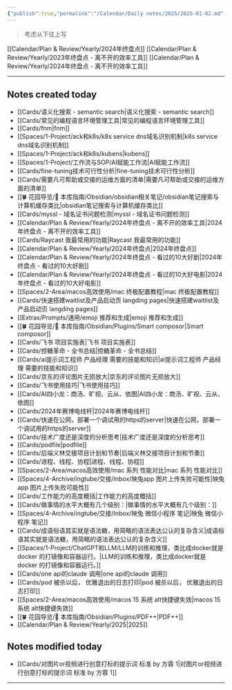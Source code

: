 ```yaml
---
{"publish":true,"permalink":"/Calendar/Daily notes/2025/2025-01-02.md","created":"2025-04-04T01:12:03.966+08:00","modified":"2025-07-08T21:33:17.846+08:00","published":"2025-07-08T21:33:17.846+08:00","cssclasses":""}
---
```



> 考虑从下往上写

[[Calendar/Plan & Review/Yearly/2024年终盘点]]
[[Calendar/Plan & Review/Yearly/2023年终盘点 - 离不开的效率工具]]
[[Calendar/Plan & Review/Yearly/2024年终盘点 - 离不开的效率工具]]

---

## Notes created today

- [[Cards/语义化搜索 - semantic search\|语义化搜索 - semantic search]]
- [[Cards/常见的编程语言环境管理工具\|常见的编程语言环境管理工具]]
- [[Cards/fnm\|fnm]]
- [[Spaces/1-Project/ack和k8s/k8s service dns域名识别机制\|k8s service dns域名识别机制]]
- [[Spaces/1-Project/ack和k8s/kubens\|kubens]]
- [[Spaces/1-Project/工作流与SOP/AI赋能工作流\|AI赋能工作流]]
- [[Cards/fine-tuning技术可行性分析\|fine-tuning技术可行性分析]]
- [[Cards/需要凡可帮助或交接的运维方面的清单\|需要凡可帮助或交接的运维方面的清单]]
- [[🍀 花园导览/🧰 本库指南/Obsidian/obsidian相关笔记/obsidian笔记搜索与计算机缓存类比\|obsidian笔记搜索与计算机缓存类比]]
- [[Cards/myssl - 域名证书问题检测\|myssl - 域名证书问题检测]]
- [[Calendar/Plan & Review/Yearly/2024年终盘点 - 离不开的效率工具\|2024年终盘点 - 离不开的效率工具]]
- [[Cards/Raycast 我最常用的功能\|Raycast 我最常用的功能]]
- [[Calendar/Plan & Review/Yearly/2024年终盘点\|2024年终盘点]]
- [[Calendar/Plan & Review/Yearly/2024年终盘点 - 看过的10大好剧\|2024年终盘点 - 看过的10大好剧]]
- [[Calendar/Plan & Review/Yearly/2024年终盘点 - 看过的10大好电影\|2024年终盘点 - 看过的10大好电影]]
- [[Spaces/2-Area/macos高效使用/mac 终极配置教程\|mac 终极配置教程]]
- [[Cards/快速搭建waitlist及产品启动页 langding pages\|快速搭建waitlist及产品启动页 langding pages]]
- [[Extras/Prompts/通用/emoji 推荐和生成\|emoji 推荐和生成]]
- [[🍀 花园导览/🧰 本库指南/Obsidian/Plugins/Smart composor\|Smart composor]]
- [[Cards/飞书 项目实施表\|飞书 项目实施表]]
- [[Cards/控糖革命 - 全书总结\|控糖革命 - 全书总结]]
- [[Cards/ai提示词工程师 产品经理 需要的技能和知识\|ai提示词工程师 产品经理 需要的技能和知识]]
- [[Cards/京东的评论图片无损放大\|京东的评论图片无损放大]]
- [[Cards/飞书使用技巧\|飞书使用技巧]]
- [[Cards/AI四小龙：商汤、旷视、云从、依图\|AI四小龙：商汤、旷视、云从、依图]]
- [[Cards/2024年赛博电线杆\|2024年赛博电线杆]]
- [[Cards/快速在公网，部署一个调试用的https的server\|快速在公网，部署一个调试用的https的server]]
- [[Cards/技术广度还是深度的分析思考\|技术广度还是深度的分析思考]]
- [[Cards/podfile\|podfile]]
- [[Cards/后端义林交接项目计划和节奏\|后端义林交接项目计划和节奏]]
- [[Cards/进程、线程、协程\|进程、线程、协程]]
- [[Spaces/2-Area/macos高效使用/mac 系列 性能对比\|mac 系列 性能对比]]
- [[Spaces/4-Archive/ingtube/交接/Inbox/映兔app 图片上传失败可能性\|映兔app 图片上传失败可能性]]
- [[Cards/工作能力的高度概括\|工作能力的高度概括]]
- [[Cards/做事情的水平大概有几个级别：\|做事情的水平大概有几个级别：]]
- [[Spaces/4-Archive/ingtube/交接/Inbox/映兔 微信小程序 笔记\|映兔 微信小程序 笔记]]
- [[Cards/成语俗语其实就是语法糖，用简略的语法表达公认的复杂含义\|成语俗语其实就是语法糖，用简略的语法表达公认的复杂含义]]
- [[Spaces/1-Project/ChatGPT和LLM/LLM的训练和推理，类比成docker就是docker 的打镜像和容器运行。\|LLM的训练和推理，类比成docker就是docker 的打镜像和容器运行。]]
- [[Cards/one api的claude 调用\|one api的claude 调用]]
- [[Cards/pod 被杀以后， 优雅退出的日志打印\|pod 被杀以后， 优雅退出的日志打印]]
- [[Spaces/2-Area/macos高效使用/macos 15 系统 alt快捷键失效\|macos 15 系统 alt快捷键失效]]
- [[🍀 花园导览/🧰 本库指南/Obsidian/Plugins/PDF++\|PDF++]]
- [[Calendar/Plan & Review/Yearly/2025\|2025]]



## Notes modified today
- [[Cards/对图片or视频进行创意打标的提示词 标准 by 方蓉 1\|对图片or视频进行创意打标的提示词 标准 by 方蓉 1]]


---